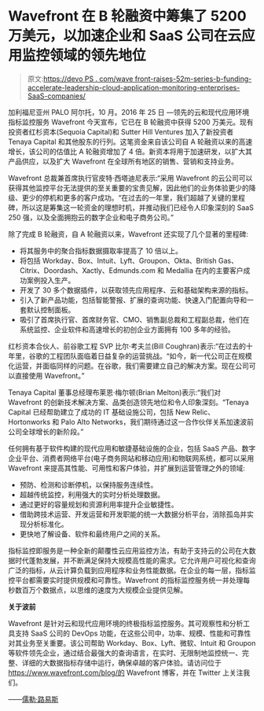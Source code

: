 # Wavefront 在 B 轮融资中筹集了 5200 万美元，以加速企业和 SaaS 公司在云应用监控领域的领先地位

> 原文:[https://devo PS . com/wave front-raises-52m-series-b-funding-accelerate-leadership-cloud-application-monitoring-enterprises-SaaS-companies/](https://devops.com/wavefront-raises-52m-series-b-funding-accelerate-leadership-cloud-application-monitoring-enterprises-saas-companies/)

加利福尼亚州 PALO 阿尔托，10 月。2016 年 25 日 —领先的云和现代应用环境指标监控服务 Wavefront 今天宣布，它已在 B 轮融资中获得 5200 万美元。现有投资者红杉资本(Sequoia Capital)和 Sutter Hill Ventures 加入了新投资者 Tenaya Capital 和其他股东的行列。这笔资金来自该公司自 A 轮融资以来的高速增长，该公司的估值比 A 轮融资增加了 4 倍。新资本将用于加速研发，以扩大其产品供应，以及扩大 Wavefront 在全球所有地区的销售、营销和支持业务。

Wavefront 总裁兼首席执行官皮特·西塔迪尼表示:“采用 Wavefront 的云公司可以获得其他监控平台无法提供的至关重要的宝贵见解，因此他们的业务体验更少的降级、更少的停机和更多的客户成功。“在过去的一年里，我们超越了关键的里程碑，所以这是筹集这一轮资金的理想时机，并推动我们已经令人印象深刻的 SaaS 250 强，以及全面拥抱云的数字企业和电子商务公司。”

除了完成 B 轮融资，自 A 轮融资以来，Wavefront 还实现了几个显著的里程碑:

*   将其服务中的聚合指标数据摄取率提高了 10 倍以上。
*   将包括 Workday、Box、Intuit、Lyft、Groupon、Okta、British Gas、Citrix、Doordash、Xactly、Edmunds.com 和 Medallia 在内的主要客户成功案例投入生产。
*   开发了 30 多个数据插件，以获取领先应用程序、云和基础架构来源的指标。
*   引入了新产品功能，包括智能警报、扩展的查询功能、快速入门配置向导和一套默认控制面板。
*   吸引了首席执行官、首席财务官、CMO、销售副总裁和工程副总裁，他们在系统监控、企业软件和高速增长的初创企业方面拥有 100 多年的经验。

红杉资本合伙人、前谷歌工程 SVP 比尔·考夫兰(Bill Coughran)表示:“在过去的十年里，谷歌的工程团队面临着日益复杂的运营挑战。“如今，新一代公司正在规模化运营，并面临同样的问题。在谷歌，我们需要建立自己的解决方案。现在公司可以直接使用 Wavefront。”

Tenaya Capital 董事总经理布莱恩·梅尔顿(Brian Melton)表示:“我们对 Wavefront 的创新技术解决方案、品类创造领先地位和令人印象深刻。“Tenaya Capital 已经帮助建立了成功的 IT 基础设施公司，包括 New Relic、Hortonworks 和 Palo Alto Networks，我们期待通过这一合作伙伴关系加速波前公司全球增长的新阶段。”

任何拥有基于软件构建的现代应用和敏捷基础设施的企业，包括 SaaS 产品、数字企业平台、消费者网络平台(电子商务网站和移动应用)和物联网系统，都可以采用 Wavefront 来提高其性能、可用性和客户体验，并扩展到运营管理之外的领域:

*   预防、检测和诊断停机，以保持服务连续性。
*   超越传统监控，利用强大的实时分析处理数据。
*   通过更好的容量规划和资源利用率提升企业敏捷性。
*   借助跨技术运营、开发运营和开发职能的统一大数据分析平台，消除孤岛并实现分析标准化。
*   更快地了解设备、软件和最终用户之间的关系。

指标监控即服务是一种全新的颠覆性云应用监控方法，有助于支持云的公司在大数据时代蓬勃发展，并不断满足保持大规模高性能的需求。它允许用户可视化和查询广泛的指标，从云计算负载到应用程序和业务性能数据。在企业的每一层，指标监控平台都需要实时提供规模和可靠性。Wavefront 的指标监控服务统一并处理每秒数百万个数据点，以思维的速度为大规模企业提供见解。

**关于波前**

Wavefront 是针对云和现代应用环境的终极指标监控服务。其可观察性和分析工具支持 SaaS 公司的 DevOps 功能，在这些公司中，功率、规模、性能和可靠性对其业务至关重要。该公司帮助 Workday、Box、Lyft、微软、Intuit 和 Groupon 等软件领先企业，通过结合最强大的查询语言，在实时、无限制地监控统一、完整、详细的大数据指标存储中运行，确保卓越的客户体验。请访问位于 https://www.wavefront.com/blog/的 Wavefront 博客，并在 Twitter 上关注我们。

——[儒勒·路易斯](https://devops.com/author/jules/)
